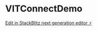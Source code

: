 # VITConnectDemo

[Edit in StackBlitz next generation editor ⚡️](https://stackblitz.com/~/github.com/real-ds/VITConnectDemo)